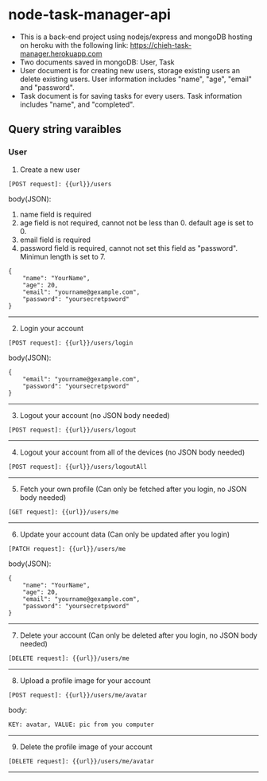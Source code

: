 # node-task-manager-api
* This is a back-end project using nodejs/express and mongoDB hosting on heroku with the following link: https://chieh-task-manager.herokuapp.com
* Two documents saved in mongoDB: User, Task
* User document is for creating new users, storage existing users an delete existing users. User information includes "name", "age", "email" and "password".
* Task document is for saving tasks for every users. Task information includes "name", and "completed".

## Query string varaibles
### User
1. Create a new user
```
[POST request]: {{url}}/users
```
body(JSON):
1. name field is required
2. age field is not required, cannot not be less than 0. default age is set to 0.
3. email field is required
4. password field is required, cannot not set this field as "password". Minimun length is set to 7.
```
{
    "name": "YourName",
    "age": 20,
    "email": "yourname@gexample.com",
    "password": "yoursecretpsword"
}
```
***
2. Login your account
```
[POST request]: {{url}}/users/login
```
body(JSON):
```
{
    "email": "yourname@gexample.com",
    "password": "yoursecretpsword"
}
```
***
3. Logout your account (no JSON body needed)
```
[POST request]: {{url}}/users/logout
```
***
4. Logout your account from all of the devices (no JSON body needed)
```
[POST request]: {{url}}/users/logoutAll
```
***
5. Fetch your own profile (Can only be fetched after you login, no JSON body needed)
```
[GET request]: {{url}}/users/me
```
***
6. Update your account data (Can only be updated after you login)
```
[PATCH request]: {{url}}/users/me
```
body(JSON):
```
{
    "name": "YourName",
    "age": 20,
    "email": "yourname@gexample.com",
    "password": "yoursecretpsword"
}
```
***
7. Delete your account (Can only be deleted after you login, no JSON body needed)
```
[DELETE request]: {{url}}/users/me
```
***
8. Upload a profile image for your account
```
[POST request]: {{url}}/users/me/avatar
```
body:
```
KEY: avatar, VALUE: pic from you computer
```
***
9. Delete the profile image of your account
```
[DELETE request]: {{url}}/users/me/avatar
```
***
